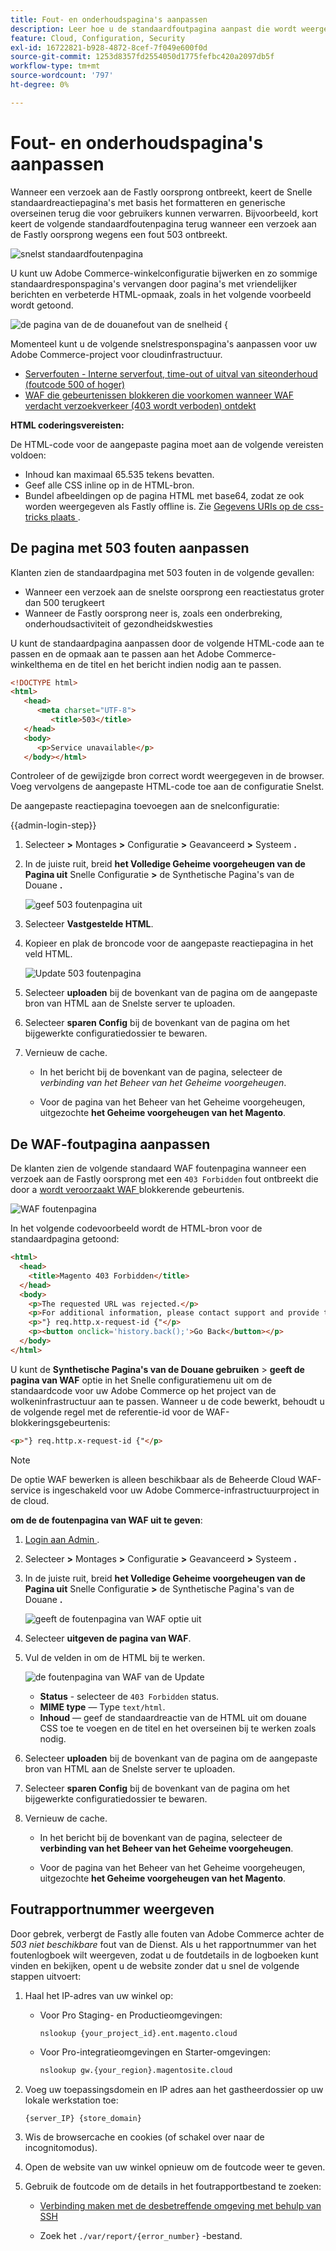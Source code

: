 ```yaml
---
title: Fout- en onderhoudspagina's aanpassen
description: Leer hoe u de standaardfoutpagina aanpast die wordt weergegeven wanneer aanvragen bij de server met de snelste oorsprong mislukken.
feature: Cloud, Configuration, Security
exl-id: 16722821-b928-4872-8cef-7f049e600f0d
source-git-commit: 1253d8357fd2554050d1775fefbc420a2097db5f
workflow-type: tm+mt
source-wordcount: '797'
ht-degree: 0%

---
```


# Fout- en onderhoudspagina&#39;s aanpassen

Wanneer een verzoek aan de Fastly oorsprong ontbreekt, keert de Snelle standaardreactiepagina&#39;s met basis het formatteren en generische overseinen terug die voor gebruikers kunnen verwarren. Bijvoorbeeld, kort keert de volgende standaardfoutenpagina terug wanneer een verzoek aan de Fastly oorsprong wegens een fout 503 ontbreekt.

![ snelst standaardfoutenpagina ](../../assets/cdn/fastly-503-example.png)

U kunt uw Adobe Commerce-winkelconfiguratie bijwerken en zo sommige standaardresponspagina&#39;s vervangen door pagina&#39;s met vriendelijker berichten en verbeterde HTML-opmaak, zoals in het volgende voorbeeld wordt getoond.

![ de pagina van de de douanefout van de snelheid {](../../assets/cdn/fastly-new-error-page.png)

Momenteel kunt u de volgende snelstresponspagina&#39;s aanpassen voor uw Adobe Commerce-project voor cloudinfrastructuur.

- [Serverfouten - Interne serverfout, time-out of uitval van siteonderhoud (foutcode 500 of hoger)](#customize-the-503-error-page)
- [WAF die gebeurtenissen blokkeren die voorkomen wanneer WAF verdacht verzoekverkeer (403 wordt verboden) ontdekt](#customize-the-waf-error-page)

**HTML coderingsvereisten:**

De HTML-code voor de aangepaste pagina moet aan de volgende vereisten voldoen:

- Inhoud kan maximaal 65.535 tekens bevatten.
- Geef alle CSS inline op in de HTML-bron.
- Bundel afbeeldingen op de pagina HTML met base64, zodat ze ook worden weergegeven als Fastly offline is. Zie [ Gegevens URIs op de css-tricks plaats ](https://css-tricks.com/data-uris/).

## De pagina met 503 fouten aanpassen

Klanten zien de standaardpagina met 503 fouten in de volgende gevallen:

- Wanneer een verzoek aan de snelste oorsprong een reactiestatus groter dan 500 terugkeert
- Wanneer de Fastly oorsprong neer is, zoals een onderbreking, onderhoudsactiviteit of gezondheidskwesties

U kunt de standaardpagina aanpassen door de volgende HTML-code aan te passen en de opmaak aan te passen aan het Adobe Commerce-winkelthema en de titel en het bericht indien nodig aan te passen.

```html
<!DOCTYPE html>
<html>
   <head>
      <meta charset="UTF-8">
         <title>503</title>
   </head>
   <body>
      <p>Service unavailable</p>
   </body></html>
```

Controleer of de gewijzigde bron correct wordt weergegeven in de browser. Voeg vervolgens de aangepaste HTML-code toe aan de configuratie Snelst.

De aangepaste reactiepagina toevoegen aan de snelconfiguratie:

{{admin-login-step}}

1. Selecteer **>** Montages **>** Configuratie **>** Geavanceerd **>** Systeem **.**

1. In de juiste ruit, breid **het Volledige Geheime voorgeheugen van de Pagina uit** Snelle Configuratie **>** de Synthetische Pagina&#39;s van de Douane **.**

   ![ geef 503 foutenpagina ](../../assets/cdn/fastly-custom-synthetic-pages-edit-html.png) uit

1. Selecteer **Vastgestelde HTML**.

1. Kopieer en plak de broncode voor de aangepaste reactiepagina in het veld HTML.

   ![ Update 503 foutenpagina ](../../assets/cdn/fastly-customize-503-response.png)

1. Selecteer **uploaden** bij de bovenkant van de pagina om de aangepaste bron van HTML aan de Snelste server te uploaden.

1. Selecteer **sparen Config** bij de bovenkant van de pagina om het bijgewerkte configuratiedossier te bewaren.

1. Vernieuw de cache.

   - In het bericht bij de bovenkant van de pagina, selecteer de *verbinding van het Beheer van het Geheime voorgeheugen*.

   - Voor de pagina van het Beheer van het Geheime voorgeheugen, uitgezochte **het Geheime voorgeheugen van het Magento**.

## De WAF-foutpagina aanpassen

De klanten zien de volgende standaard WAF foutenpagina wanneer een verzoek aan de Fastly oorsprong met een `403 Forbidden` fout ontbreekt die door a [ wordt veroorzaakt WAF ](fastly-waf-service.md) blokkerende gebeurtenis.

![ WAF foutenpagina ](../../assets/cdn/fastly-waf-403-error.png)

In het volgende codevoorbeeld wordt de HTML-bron voor de standaardpagina getoond:

```html
<html>
  <head>
    <title>Magento 403 Forbidden</title>
  </head>
  <body>
    <p>The requested URL was rejected.</p>
    <p>For additional information, please contact support and provide this reference ID:</p>
    <p>"} req.http.x-request-id {"</p>
    <p><button onclick='history.back();'>Go Back</button></p>
  </body>
</html>
```

U kunt de **Synthetische Pagina&#39;s van de Douane gebruiken** > **geeft de pagina van WAF** optie in het Snelle configuratiemenu uit om de standaardcode voor uw Adobe Commerce op het project van de wolkeninfrastructuur aan te passen. Wanneer u de code bewerkt, behoudt u de volgende regel met de referentie-id voor de WAF-blokkeringsgebeurtenis:

```html
<p>"} req.http.x-request-id {"</p>
```

>[!NOTE]
>
>De optie WAF bewerken is alleen beschikbaar als de Beheerde Cloud WAF-service is ingeschakeld voor uw Adobe Commerce-infrastructuurproject in de cloud.

**om de de foutenpagina van WAF uit te geven**:

1. [ Login aan Admin ](../../get-started/onboarding.md#access-your-admin-panel).

1. Selecteer **>** Montages **>** Configuratie **>** Geavanceerd **>** Systeem **.**

1. In de juiste ruit, breid **het Volledige Geheime voorgeheugen van de Pagina uit** Snelle Configuratie **>** de Synthetische Pagina&#39;s van de Douane **.**

   ![ geeft de foutenpagina van WAF optie ](../../assets/cdn/fastly-custom-synthetic-pages-edit-waf.png) uit

1. Selecteer **uitgeven de pagina van WAF**.

1. Vul de velden in om de HTML bij te werken.

   ![ de foutenpagina van WAF van de Update ](../../assets/cdn/fastly-edit-waf-html.png)

   - **Status** - selecteer de `403 Forbidden` status.
   - **MIME type** — Type `text/html`.
   - **Inhoud** — geef de standaardreactie van de HTML uit om douane CSS toe te voegen en de titel en het overseinen bij te werken zoals nodig.

1. Selecteer **uploaden** bij de bovenkant van de pagina om de aangepaste bron van HTML aan de Snelste server te uploaden.

1. Selecteer **sparen Config** bij de bovenkant van de pagina om het bijgewerkte configuratiedossier te bewaren.

1. Vernieuw de cache.

   - In het bericht bij de bovenkant van de pagina, selecteer de **verbinding van het Beheer van het Geheime voorgeheugen**.

   - Voor de pagina van het Beheer van het Geheime voorgeheugen, uitgezochte **het Geheime voorgeheugen van het Magento**.

## Foutrapportnummer weergeven

Door gebrek, verbergt de Fastly alle fouten van Adobe Commerce achter de *503 niet beschikbare* fout van de Dienst. Als u het rapportnummer van het foutenlogboek wilt weergeven, zodat u de foutdetails in de logboeken kunt vinden en bekijken, opent u de website zonder dat u snel de volgende stappen uitvoert:

1. Haal het IP-adres van uw winkel op:

   - Voor Pro Staging- en Productieomgevingen:

     ```bash
     nslookup {your_project_id}.ent.magento.cloud
     ```

   - Voor Pro-integratieomgevingen en Starter-omgevingen:

     ```bash
     nslookup gw.{your_region}.magentosite.cloud
     ```

1. Voeg uw toepassingsdomein en IP adres aan het gastheerdossier op uw lokale werkstation toe:

   ```text
   {server_IP} {store_domain}
   ```

1. Wis de browsercache en cookies (of schakel over naar de incognitomodus).

1. Open de website van uw winkel opnieuw om de foutcode weer te geven.

1. Gebruik de foutcode om de details in het foutrapportbestand te zoeken:

   - [Verbinding maken met de desbetreffende omgeving met behulp van SSH](../development/secure-connections.md#connect-to-a-remote-environment)

   - Zoek het `./var/report/{error_number}` -bestand.
